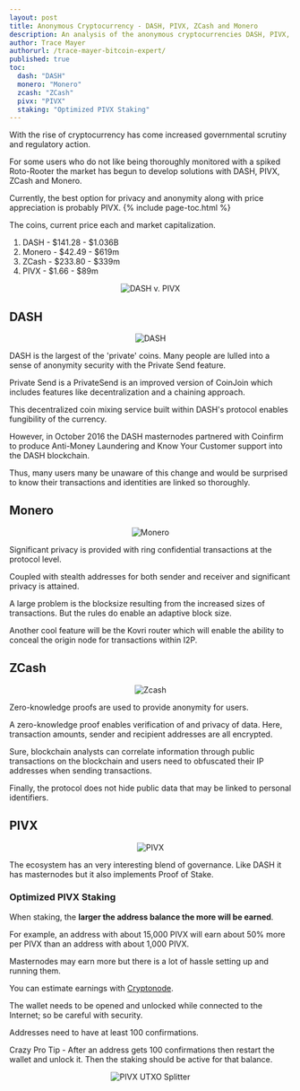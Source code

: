 ```yaml
---
layout: post
title: Anonymous Cryptocurrency - DASH, PIVX, ZCash and Monero
description: An analysis of the anonymous cryptocurrencies DASH, PIVX, ZCash and Monero. What to beware of!
author: Trace Mayer
authorurl: /trace-mayer-bitcoin-expert/
published: true
toc:
  dash: "DASH"
  monero: "Monero"
  zcash: "ZCash"
  pivx: "PIVX"
  staking: "Optimized PIVX Staking"  
---
```


<p>With the rise of cryptocurrency has come increased governmental scrutiny and regulatory action.
<p>For some users who do not like being thoroughly monitored with a spiked Roto-Rooter the market has begun to develop solutions with DASH, PIVX, ZCash and Monero.
<p>Currently, the best option for privacy and anonymity along with price appreciation is probably PIVX.
{% include page-toc.html %}
<p>The coins, current price each and market capitalization.
<ol>
<li>DASH - $141.28 - $1.036B</li>
<li>Monero - $42.49 - $619m</li>
<li>ZCash - $233.80 - $339m</li>
<li>PIVX - $1.66 - $89m</li>
</ol>

<p><center><img src="/images/DASH-PIVX-large.jpg" alt="DASH v. PIVX" /></center></p>

<p><h2 id="dash">DASH</h2>
<p><center><img src="/images/dash-logo-300x300.png" alt="DASH" /></center></p>
<p>DASH is the largest of the 'private' coins. Many people are lulled into a sense of anonymity security with the Private Send feature.
<p>Private Send is a PrivateSend is an improved version of CoinJoin which includes features like decentralization and a chaining approach.
<p>This decentralized coin mixing service built within DASH's protocol enables fungibility of the currency.
<p>However, in October 2016 the DASH masternodes partnered with Coinfirm to produce Anti-Money Laundering and Know Your Customer support into the DASH blockchain.
<p>Thus, many users many be unaware of this change and would be surprised to know their transactions and identities are linked so thoroughly.

<p><h2 id="monero">Monero</h2>
<p><center><img src="/images/monero-logo-300x300.png" alt="Monero" /></center></p>
<p>Significant privacy is provided with ring confidential transactions at the protocol level.
<p>Coupled with stealth addresses for both sender and receiver and significant privacy is attained.
<p>A large problem is the blocksize resulting from the increased sizes of transactions. But the rules do enable an adaptive block size.
<p>Another cool feature will be the Kovri router which will enable the ability to conceal the origin node for transactions within I2P.

<p><h2 id="zcash">ZCash</h2>
<p><center><img src="/images/zcash-logo-300x300.png" alt="Zcash" /></center></p>
<p>Zero-knowledge proofs are used to provide anonymity for users.
<p>A zero-knowledge proof enables verification of and privacy of data. Here, transaction amounts, sender and recipient addresses are all encrypted.
<p>Sure, blockchain analysts can correlate information through public transactions on the blockchain and users need to obfuscated their IP addresses when sending transactions.
<p>Finally, the protocol does not hide public data that may be linked to personal identifiers.

<p><h2 id="pivx">PIVX</h2>
<p><center><img src="/images/pivx-logo-300x300.png" alt="PIVX" /></center></p>
<p>The ecosystem has an very interesting blend of governance. Like DASH it has masternodes but it also implements Proof of Stake.
<p><h3 id="staking">Optimized PIVX Staking</h3>
<p>When staking, the <b>larger the address balance the more will be earned</b>.
<p>For example, an address with about 15,000 PIVX will earn about 50% more per PIVX than an address with about 1,000 PIVX.
<p>Masternodes may earn more but there is a lot of hassle setting up and running them.
<p>You can estimate earnings with <a href="http://cryptonode.co/">Cryptonode</a>.
<p>The wallet needs to be opened and unlocked while connected to the Internet; so be careful with security.
<p>Addresses need to have at least 100 confirmations.
<p>Crazy Pro Tip - After an address gets 100 confirmations then restart the wallet and unlock it. Then the staking should be active for that balance.
<p><center><img src="/images/pivx-utxo-splitter.png" alt="PIVX UTXO Splitter" /></center></p>